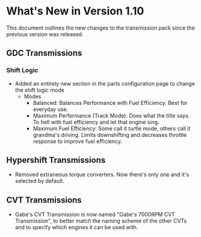 # What's New in Version 1.10
This document outlines the new changes to the transmission pack since the previous version was released.

## GDC Transmissions
### Shift Logic
- Added an entirely new section in the parts configuration page to change the shift logic mode
  - Modes
    - Balanced: Balances Performance with Fuel Efficiency. Best for everyday use.
    - Maximum Performance (Track Mode): Does what the title says. To hell with fuel efficiency and let that engine sing.
    - Maximum Fuel Efficiency: Some call it turtle mode, others call it grandma's driving. Limits downshifting and decreases throttle response to improve fuel efficiency.

## Hypershift Transmissions
- Removed extraneous torque converters. Now there's only one and it's selected by default. 

## CVT Transmissions
- Gabe's CVT Transmission is now named "Gabe's 7000RPM CVT Transmission", to better match the naming scheme of the other CVTs and to specify which engines it can be used with. 
